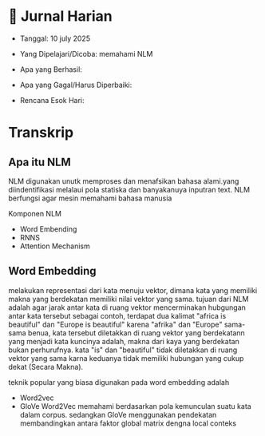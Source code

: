 # 📓 Jurnal Harian

- Tanggal: 10 july 2025

- Yang Dipelajari/Dicoba: memahami NLM 

- Apa yang Berhasil:

- Apa yang Gagal/Harus Diperbaiki:

- Rencana Esok Hari:

# Transkrip

## Apa itu NLM
NLM digunakan unutk memproses dan menafsikan bahasa alami.yang diindentifikasi melalaui pola statiska dan banyakanuya inputran text. NLM berfungsi agar mesin memahami bahasa manusia

Komponen NLM
- Word Embending
- RNNS
- Attention Mechanism

## Word Embedding
melakukan representasi dari kata menuju vektor, dimana kata yang memiliki makna yang berdekatan memiliki nilai vektor yang sama.
tujuan dari NLM adalah agar jarak antar kata di ruang vektor mencerminakan hubgungan antar kata tersebut
sebagai contoh, terdapat dua kalimat 
"africa is beautiful" dan "Europe is beautiful"
karena "afrika" dan "Europe" sama-sama benua, kata tersebut diletakkan di ruang vektor yang berdekatann
yang menjadi kata kuncinya adalah, makna dari kaya yang berdekatan bukan perhurufnya. kata "is" dan "beautiful" tidak diletakkan di ruang vektor yang sama karna keduanya tidak memiliki hubungan yang cukup dekat (Secara Makna).

teknik popular yang biasa digunakan pada word embedding adalah
- Word2vec 
- GloVe
Word2Vec memahami berdasarkan pola kemunculan suatu kata dalam corpus. sedangkan GloVe menggunakan pendekatan membandingkan antara faktor global matrix dengna local conteks


